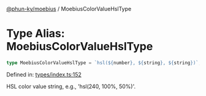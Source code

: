 [@phun-ky/moebius](../index.md) / MoebiusColorValueHslType

# Type Alias: MoebiusColorValueHslType

```ts
type MoebiusColorValueHslType = `hsl(${number}, ${string}, ${string})`;
```

Defined in: [types/index.ts:152](https://github.com/phun-ky/moebius/blob/main/src/types/index.ts#L152)

HSL color value string, e.g., 'hsl(240, 100%, 50%)'.

